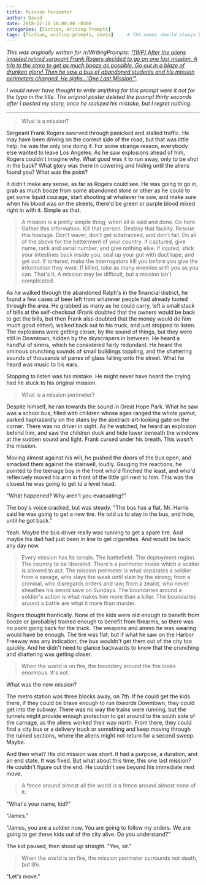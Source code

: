 ```yaml
---
title: Mission Perimeter
author: David
date: 2018-12-16 18:00:00 -0500
categories: [Fiction, Writing Prompts]
tags: [fiction, writing-prompts, david]     # TAG names should always be lowercase
---
```


*This was originally written for /r/WritingPrompts: ["[WP] After the aliens invaded retired sergeant Frank Rogers decided to go on one last mission. A trip to the store to get as much booze as possible. Go out in a blaze of drunken glory! Then he saw a bus of abandoned students and his mission perimeters changed. He sighs...'One Last Mission'"](https://old.reddit.com/r/WritingPrompts/comments/a6uy13/wp_after_the_aliens_invaded_retired_sergeant/).*  

*I would never have thought to write anything for this prompt were it not for the typo in the title.  The original poster deleted the prompt thirty seconds after I posted my story, once he realized his mistake, but I regret nothing.*

---

> What is a mission?

Sergeant Frank Rogers swerved through panicked and stalled traffic.  He may have been driving on the correct side of the road, but that was little help; he was the only one doing it.  For some strange reason, everybody else wanted to leave Los Angeles.  As he saw explosions ahead of him, Rogers couldn't imagine why.  What good was it to run away, only to be shot in the back?  What glory was there in cowering and hiding until the aliens found you?  What was the point?

It didn't make any sense, as far as Rogers could see.  He was going to go in, grab as much booze from some abandoned store or other as he could to get some liquid courage, start shooting at whatever he saw, and make sure when his blood was on the streets, there'd be green or purple blood mixed right in with it.  Simple as that.

> A mission is a pretty simple thing, when all is said and done.  Go here.  Gather this information.  Kill that person.  Destroy that facility.  Rescue this hostage.  Don't waver, don't get sidetracked, and don't fail.  Do all of the above for the betterment of your country.  If captured, give name, rank and serial number, and give nothing else.  If injured, stick your intestines back inside you, seal up your gut with duct tape, and get out.  If tortured, make the interrogators kill you before you give the information they want.  If killed, take as many enemies with you as you can.  That's it.  A mission may be difficult, but a mission isn't complicated.

As he walked through the abandoned Ralph's in the financial district, he found a few cases of beer left from whatever people had already looted through the area.  He grabbed as many as he could carry, left a small stack of bills at the self-checkout (Frank doubted that the owners would be back to get the bills, but then Frank also doubted that the money would do him much good either), walked back out to his truck, and just stopped to listen.  The explosions were getting closer, by the sound of things, but they were still in Downtown, hidden by the skyscrapers in between.  He heard a handful of sirens, which he considered fairly redundant.  He heard the ominous crunching sounds of small buildings toppling, and the shattering sounds of thousands of panes of glass falling onto the street.  What he heard was music to his ears.

Stopping to listen was his mistake.  He might never have heard the crying had he stuck to his original mission.

> What is a mission perimeter?

Despite himself, he ran towards the sound in Great Hope Park.  What he saw was a school bus, filled with children whose ages ranged the whole gamut, parked haphazardly on the stairs by the abstract-art-looking gate on the corner.  There was no driver in sight.  As he watched, he heard an explosion behind him, and saw the children duck and hide lower beneath the windows at the sudden sound and light.  Frank cursed under his breath.  This wasn't the mission.

Moving almost against his will, he pushed the doors of the bus open, and smacked them against the stairwell, loudly.  Gauging the reactions, he pointed to the teenage boy in the front who'd flinched the least, and who'd reflexively moved his arm in front of the little girl next to him.  This was the closest he was going to get to a level head.

"What happened?  Why aren't you evacuating?"

The boy's voice cracked, but was steady.  "The bus has a flat.  Mr. Harris said he was going to get a new tire.  He told us to stay in the bus, and hide, until he got back."

Yeah.  Maybe the bus driver really was running to get a spare tire.  And maybe his dad had just been in line to get cigarettes.  And would be back any day now.

> Every mission has its terrain.  The battlefield.  The deployment region.  The country to be liberated.   There's a perimeter inside which a soldier is allowed to act.  The mission perimeter is what separates a soldier from a savage, who slays the weak until slain by the strong; from a criminal, who disregards orders and law; from a zealot, who never sheathes his sword save on Sundays.  The boundaries around a soldier's action is what makes him more than a killer.  The boundaries around a battle are what it more than murder.

Rogers thought frantically.  None of the kids were old enough to benefit from booze or (probably) trained enough to benefit from firearms, so there was no point going back for the truck.  The weapons and ammo he was wearing would have be enough.  The tire was flat, but if what he saw on the Harbor Freeway was any indication, the bus wouldn't get them out of the city too quickly.  And he didn't need to glance backwards to know that the crunching and shattering was getting closer.

> When the world is on fire, the boundary around the fire looks enormous.  It's not.

What was the new mission?

The metro station was three blocks away, on 7th.  If he could get the kids there, if they could be brave enough to run *towards* Downtown, they could get into the subway.  There was no way the trains were running, but the tunnels might provide enough protection to get around to the south side of the carnage, as the aliens worked their way north.  From there, they could find a city bus or a delivery truck or something and keep moving through the ruined sections, where the aliens might not return for a second sweep.  Maybe.

And then what?  His old mission was short.  It had a purpose, a duration, and an end state.  It was fixed.  But what about this time, this one last mission?  He couldn't figure out the end.  He couldn't see beyond his immediate next move.

> A fence around almost all the world is a fence around almost none of it.

"What's your name, kid?"

"James."

"James, you are a soldier now.  You are going to follow my orders.  We are going to get these kids out of the city alive.  Do you understand?"

The kid paused, then stood up straight.  "Yes, sir."

> When the world is on fire, the mission perimeter surrounds not death, but life.

"Let's move."
